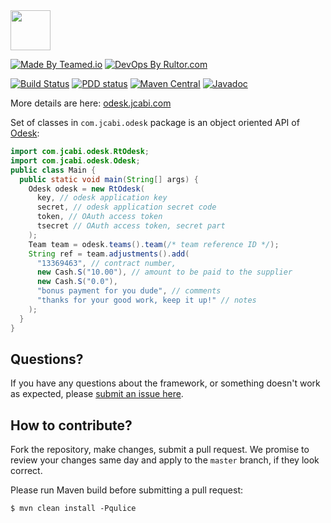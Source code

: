 <img src="http://img.jcabi.com/logo-square.png" width="64px" height="64px" />

[![Made By Teamed.io](http://img.teamed.io/btn.svg)](http://www.teamed.io)
[![DevOps By Rultor.com](http://www.rultor.com/b/jcabi/jcabi-odesk)](http://www.rultor.com/p/jcabi/jcabi-odesk)

[![Build Status](https://travis-ci.org/jcabi/jcabi-odesk.svg?branch=master)](https://travis-ci.org/jcabi/jcabi-odesk)
[![PDD status](http://www.0pdd.com/svg?name=jcabi/jcabi-odesk)](http://www.0pdd.com/p?name=jcabi/jcabi-odesk)
[![Maven Central](https://maven-badges.herokuapp.com/maven-central/com.jcabi/jcabi-odesk/badge.svg)](https://maven-badges.herokuapp.com/maven-central/com.jcabi/jcabi-odesk)
[![Javadoc](https://javadoc-emblem.rhcloud.com/doc/com.jcabi/jcabi-odesk/badge.svg)](http://www.javadoc.io/doc/com.jcabi/jcabi-odesk)

More details are here: [odesk.jcabi.com](http://odesk.jcabi.com/)

Set of classes in `com.jcabi.odesk` package is
an object oriented API of [Odesk](http://www.odesk.com):

```java
import com.jcabi.odesk.RtOdesk;
import com.jcabi.odesk.Odesk;
public class Main {
  public static void main(String[] args) {
    Odesk odesk = new RtOdesk(
      key, // odesk application key
      secret, // odesk application secret code
      token, // OAuth access token
      tsecret // OAuth access token, secret part
    );
    Team team = odesk.teams().team(/* team reference ID */);
    String ref = team.adjustments().add(
      "13369463", // contract number,
      new Cash.S("10.00"), // amount to be paid to the supplier
      new Cash.S("0.0"),
      "bonus payment for you dude", // comments
      "thanks for your good work, keep it up!" // notes
    );
  }
}
```

## Questions?

If you have any questions about the framework, or something doesn't work as expected,
please [submit an issue here](https://github.com/jcabi/jcabi-odesk/issues/new).

## How to contribute?

Fork the repository, make changes, submit a pull request.
We promise to review your changes same day and apply to
the `master` branch, if they look correct.

Please run Maven build before submitting a pull request:

```
$ mvn clean install -Pqulice
```
